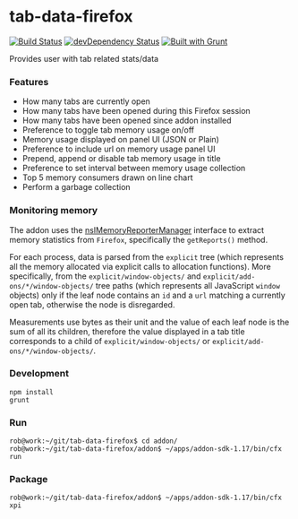 tab-data-firefox
================

[![Build Status](https://travis-ci.org/bobbyrne01/tab-data-firefox.svg?branch=master)](https://travis-ci.org/bobbyrne01/tab-data-firefox)
[![devDependency Status](https://david-dm.org/bobbyrne01/tab-data-firefox/dev-status.svg)](https://david-dm.org/bobbyrne01/tab-data-firefox#info=devDependencies)
[![Built with Grunt](https://cdn.gruntjs.com/builtwith.png)](http://gruntjs.com/)

Provides user with tab related stats/data

### Features

* How many tabs are currently open
* How many tabs have been opened during this Firefox session
* How many tabs have been opened since addon installed
* Preference to toggle tab memory usage on/off
* Memory usage displayed on panel UI (JSON or Plain)
* Preference to include url on memory usage panel UI
* Prepend, append or disable tab memory usage in title
* Preference to set interval between memory usage collection
* Top 5 memory consumers drawn on line chart 
* Perform a garbage collection

### Monitoring memory 

The addon uses the [nsIMemoryReporterManager](https://developer.mozilla.org/en-US/docs/Mozilla/Tech/XPCOM/Reference/Interface/nsIMemoryReporterManager) interface to extract memory statistics from `Firefox`, specifically the `getReports()` method.

For each process, data is parsed from the `explicit` tree (which represents all the memory allocated via explicit calls to allocation functions). More specifically, from the `explicit/window-objects/` and `explicit/add-ons/*/window-objects/` tree paths (which represents all JavaScript `window` objects) only if the leaf node contains an `id` and a `url` matching a currently open tab, otherwise the node is disregarded.

Measurements use bytes as their unit and the value of each leaf node is the sum of all its children, therefore the value displayed in a tab title corresponds to a child of `explicit/window-objects/` or `explicit/add-ons/*/window-objects/`.

### Development

    npm install
    grunt
    
### Run

    rob@work:~/git/tab-data-firefox$ cd addon/
    rob@work:~/git/tab-data-firefox/addon$ ~/apps/addon-sdk-1.17/bin/cfx run

### Package

    rob@work:~/git/tab-data-firefox/addon$ ~/apps/addon-sdk-1.17/bin/cfx xpi
